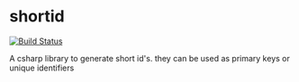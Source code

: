 # shortid

[![Build Status](https://travis-ci.org/bolorundurowb/shortid.svg?branch=master)](https://travis-ci.org/bolorundurowb/shortid)

A csharp library to generate short id's. they can be used as primary keys or unique identifiers
